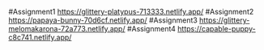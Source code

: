 #Assignment1 https://glittery-platypus-713333.netlify.app/
#Assignment2 https://papaya-bunny-70d6cf.netlify.app/
#Assignment3 https://glittery-melomakarona-72a773.netlify.app/
#Assignment4 https://capable-puppy-c8c741.netlify.app/
